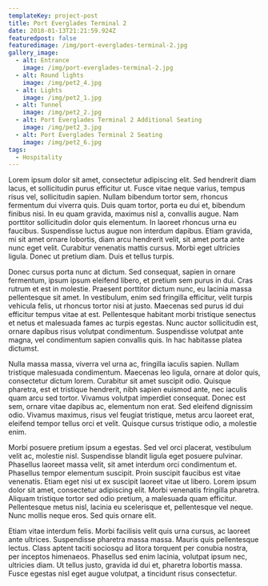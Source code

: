 ```yaml
---
templateKey: project-post
title: Port Everglades Terminal 2
date: 2018-01-13T21:21:59.924Z
featuredpost: false
featuredimage: /img/port-everglades-terminal-2.jpg
gallery_image:
  - alt: Entrance
    image: /img/port-everglades-terminal-2.jpg
  - alt: Round lights
    image: /img/pet2_4.jpg
  - alt: Lights
    image: /img/pet2_1.jpg
  - alt: Tunnel
    image: /img/pet2_2.jpg
  - alt: Port Everglades Terminal 2 Additional Seating
    image: /img/pet2_3.jpg
  - alt: Port Everglades Terminal 2 Seating
    image: /img/pet2_6.jpg
tags:
  - Hospitality
---
```

Lorem ipsum dolor sit amet, consectetur adipiscing elit. Sed hendrerit diam lacus, et sollicitudin purus efficitur ut. Fusce vitae neque varius, tempus risus vel, sollicitudin sapien. Nullam bibendum tortor sem, rhoncus fermentum dui viverra quis. Duis quam tortor, porta eu dui et, bibendum finibus nisi. In eu quam gravida, maximus nisl a, convallis augue. Nam porttitor sollicitudin dolor quis elementum. In laoreet rhoncus urna eu faucibus. Suspendisse luctus augue non interdum dapibus. Etiam gravida, mi sit amet ornare lobortis, diam arcu hendrerit velit, sit amet porta ante nunc eget velit. Curabitur venenatis mattis cursus. Morbi eget ultricies ligula. Donec ut pretium diam. Duis et tellus turpis.



Donec cursus porta nunc at dictum. Sed consequat, sapien in ornare fermentum, ipsum ipsum eleifend libero, et pretium sem purus in dui. Cras rutrum et est in molestie. Praesent porttitor dictum nunc, eu lacinia massa pellentesque sit amet. In vestibulum, enim sed fringilla efficitur, velit turpis vehicula felis, ut rhoncus tortor nisi at justo. Maecenas sed purus id dui efficitur tempus vitae at est. Pellentesque habitant morbi tristique senectus et netus et malesuada fames ac turpis egestas. Nunc auctor sollicitudin est, ornare dapibus risus volutpat condimentum. Suspendisse volutpat ante magna, vel condimentum sapien convallis quis. In hac habitasse platea dictumst.



Nulla massa massa, viverra vel urna ac, fringilla iaculis sapien. Nullam tristique malesuada condimentum. Maecenas leo ligula, ornare at dolor quis, consectetur dictum lorem. Curabitur sit amet suscipit odio. Quisque pharetra, est et tristique hendrerit, nibh sapien euismod ante, nec iaculis quam arcu sed tortor. Vivamus volutpat imperdiet consequat. Donec est sem, ornare vitae dapibus ac, elementum non erat. Sed eleifend dignissim odio. Vivamus maximus, risus vel feugiat tristique, metus arcu laoreet erat, eleifend tempor tellus orci et velit. Quisque cursus tristique odio, a molestie enim.



Morbi posuere pretium ipsum a egestas. Sed vel orci placerat, vestibulum velit ac, molestie nisl. Suspendisse blandit ligula eget posuere pulvinar. Phasellus laoreet massa velit, sit amet interdum orci condimentum et. Phasellus tempor elementum suscipit. Proin suscipit faucibus est vitae venenatis. Etiam eget nisi ut ex suscipit laoreet vitae ut libero. Lorem ipsum dolor sit amet, consectetur adipiscing elit. Morbi venenatis fringilla pharetra. Aliquam tristique tortor sed odio pretium, a malesuada quam efficitur. Pellentesque metus nisl, lacinia eu scelerisque et, pellentesque vel neque. Nunc mollis neque eros. Sed quis ornare elit.



Etiam vitae interdum felis. Morbi facilisis velit quis urna cursus, ac laoreet ante ultrices. Suspendisse pharetra massa massa. Mauris quis pellentesque lectus. Class aptent taciti sociosqu ad litora torquent per conubia nostra, per inceptos himenaeos. Phasellus sed enim lacinia, volutpat ipsum nec, ultricies diam. Ut tellus justo, gravida id dui et, pharetra lobortis massa. Fusce egestas nisl eget augue volutpat, a tincidunt risus consectetur.
